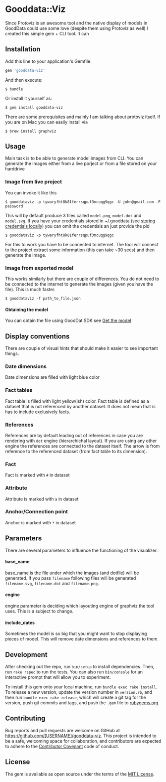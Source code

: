 # Gooddata::Viz

Since Protoviz is an awesome tool and the native display of models in GoodData could use some love (despite them using Protoviz as well) I created this simple gem + CLI tool. It can 

## Installation

Add this line to your application's Gemfile:

```ruby
gem 'gooddata-viz'
```

And then execute:

    $ bundle

Or install it yourself as:

    $ gem install gooddata-viz

There are some prerequisites and mainly I am talking about protoviz itself. If you are on Mac you can easily install via

    $ brew install graphviz

## Usage
Main task is to be able to generate model images from CLI. You can generate the images either from a live porject or from a file stored on your harddrive

### Image from live project
You can invoke it like this

    $ gooddataviz -p tywaryfht8k81ferrsqpuf3mcuqg9qgc -U john@gmail.com -P password

This will by default produce 3 files called `model.png`, `model.dot` and `model.svg`. If you have your credentials stored in ~/.gooddata (see [storing credentials locally](https://github.com/gooddata/gooddata-ruby-examples/blob/master/01_getting_started/03_connecting_to_gooddata.asciidoc#discussion)) you can omit the credentials an just provide the pid

    $ gooddataviz -p tywaryfht8k81ferrsqpuf3mcuqg9qgc

For this to work you have to be connected to internet. The tool will connect to the project extract some information (this can take ~30 secs) and then generate the image.

### Image from exported model
This works similarly but there are couple of differences. You do not need to be connected to the internet to generate the images (given you have the file). This is much faster.

    $ gooddataviz -f path_to_file.json

#### Obtaining the model
You can obtain the file using GoodDat SDK see [Get the model](https://github.com/gooddata/gooddata-ruby-examples/blob/master/12_working_with_blueprints/02_getting_project_blueprint.asciidoc)


## Display conventions
There are couple of visual hints that should make it easier to see important things.

### Date dimensions
Date dimensions are filled with light blue color

### Fact tables
Fact table is filled with light yellow(ish) color. Fact table is defined as a dataset that is not referenced by another dataset. It does not mean that is has to include exclusively facts.

### References
References are by default leading out of references in case you are rendering with `dot` engine (hierarchichal layout). If you are using any other engine the references are connected to the dataset itself. The arrow is from reference to the referenced dataset (from fact table to its dimension).

### Fact
Fact is marked with `#` in dataset

### Attribute
Attribute is marked with `a` in dataset

### Anchor/Connection point
Anchor is marked with `*` in dataset

## Parameters

There are several parameters to influence the functioning of the visualizer.

#### base_name
base_name is the file under which the images (and dotfile) will be generated. If you pass `filename` following files will be generated `filename.svg`, `filename.dot` and `filename.png`.

#### engine
engine parameter is deciding which layouting engine of graphviz the tool uses. This is a subject to change.

#### include_dates
Sometimes the model is so big that you might want to stop displaying pieces of model. This will remove date dimensions and references to them.

## Development

After checking out the repo, run `bin/setup` to install dependencies. Then, run `rake rspec` to run the tests. You can also run `bin/console` for an interactive prompt that will allow you to experiment.

To install this gem onto your local machine, run `bundle exec rake install`. To release a new version, update the version number in `version.rb`, and then run `bundle exec rake release`, which will create a git tag for the version, push git commits and tags, and push the `.gem` file to [rubygems.org](https://rubygems.org).

## Contributing

Bug reports and pull requests are welcome on GitHub at https://github.com/[USERNAME]/gooddata-viz. This project is intended to be a safe, welcoming space for collaboration, and contributors are expected to adhere to the [Contributor Covenant](contributor-covenant.org) code of conduct.


## License

The gem is available as open source under the terms of the [MIT License](http://opensource.org/licenses/MIT).


